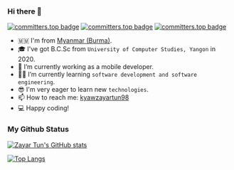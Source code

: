 ### Hi there 👋

<!-- [![GitHub followers](https://img.shields.io/github/followers/mixin27?style=social)](https://img.shields.io/github/followers/mixin27?style=social) -->
[![committers.top badge](https://user-badge.committers.top/myanmar/mixin27.svg)](https://user-badge.committers.top/myanmar/mixin27) [![committers.top badge](https://user-badge.committers.top/myanmar_public/mixin27.svg)](https://user-badge.committers.top/myanmar_public/mixin27) [![committers.top badge](https://user-badge.committers.top/myanmar_private/mixin27.svg)](https://user-badge.committers.top/myanmar_private/mixin27)

- 🇲🇲 I'm from [Myanmar (Burma)][country].
- 🎓 I've got B.C.Sc from `University of Computer Studies, Yangon` in 2020.
- 🏢 I’m currently working as a mobile developer.
- 👨‍💻 I’m currently learning `software development and software engineering`.
- 😎 I'm very eager to learn new `technologies`.
- 📫 How to reach me: [kyawzayartun98](https://twitter.com/kyawzayartun98)
- 💻 Happy coding!

<!-- [![kyawzayartun](https://github-readme-stats.vercel.app/api/pin/?username=mixin27&theme=blueberry&repo=kyawzayartun)](https://kyawzayartun.vercel.app/) -->

### My Github Status

<!-- https://github.com/anuraghazra/github-readme-stats -->

[![Zayar Tun's GitHub stats](https://github-readme-stats.vercel.app/api?username=mixin27&theme=blueberry&show_icons=true&locale=en)](https://github.com/mixin27)

[![Top Langs](https://github-readme-stats.vercel.app/api/top-langs/?username=mixin27&layout=compact&theme=blueberry)](https://github.com/mixin27)

[country]: https://en.wikipedia.org/wiki/Myanmar
